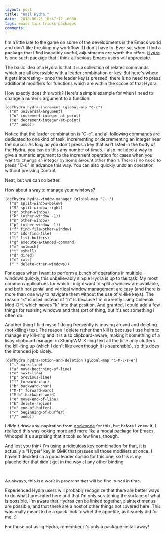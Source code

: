 ```yaml
---
layout: post
title: "Hail Hydra!"
date:  2018-06-23 10:47:12 -0600
tags: emacs tips tricks packages
comments: 
---
```

I'm a little late to the game on some of the developments in the Emacs world and don't like breaking my workflow if I don't have to. Even so, when I find a package that I find incedibly useful, adjustments are worth the effort. [Hydra](https://github.com/abo-abo/hydra) is one such package that I think all serious Emacs users will appreciate.

The basic idea of a Hydra is that it is a collection of related commands which are all accessible with a leader combination or key. But here's where it gets interesting - once the leader key is pressed, there is no need to press additional modifiers for functions which are within the scope of that Hydra.

How exactly does this work? Here's a simple example for when I need to change a numeric argument to a function:

``` emacs-lisp
(defhydra hydra-increment (global-map "C-c")
  ("n" universal-argument)
  ("u" increment-integer-at-point)
  ("e" decrement-integer-at-point)
  ("/" undo))
```

Notice that the leader combination is "C-c", and all following commands are dedicated to one kind of task, incrementing or decrementing an integer near the cursor. As long as you don't press a key that isn't listed in the body of the Hydra, you can do this any number of times. I also included a way to give a numeric argument to the increment operation for cases when you want to change an integer by some amount other than 1. There is no need to press "C-u" in advance this way. You can also quickly undo an operation without pressing Control.

Neat, but we can do better.

How about a way to manage your windows?

``` emacs-lisp
(defhydra hydra-window-manager (global-map "C-.")
  ("s" split-window-below)
  ("S" split-window-right)
  ("o" other-window)
  ("k" (other-window -1))
  ("n" other-window)
  ("p" (other-window -1))
  ("f" find-file-other-window)
  ("x" ido-find-file)
  ("l" list-buffers)
  ("g" execute-extended-command)
  ("m" notmuch)
  ("t" eshell)
  ("d" dired)
  ("c" calc)
  ("." delete-other-windows))
```

For cases when I want to perform a bunch of operations in multiple windows quickly, this unbelievably simple Hydra is up to the task. My most common applications for which I might want to split a window are available, and both horizontal and vertical window management are easy (and there is more than one way to navigate them without the use of vi-like keys). The reason "k" is used instead of "h" is because I'm currently using Colemak Mod-DH, which moves "k" into that position. And granted, I could add a few things for resizing windows and that sort of thing, but it's not something I often do.

Another thing I find myself doing frequently is moving around and deleting (not killing) text. The reason I delete rather than kill is because I use helm to manage my kill-ring and it is also clipboard-aware, making it something of a lispy clipboard manager in StumpWM. Killing text all the time only clutters the kill-ring up (which I don't like even though it is searchable), so this does the intended job nicely.

``` emacs-lisp
(defhydra hydra-motion-and-deletion (global-map "C-M-S-s-e")
  ("." mark-line)
  ("a" move-beginning-of-line)
  ("n" next-line)
  ("p" previous-line)
  ("f" forward-char)
  ("b" backward-char)
  ("M-f" forward-word)
  ("M-b" backward-word)
  ("e" move-end-of-line)
  ("k" delete-region)
  (">" end-of-buffer)
  ("<" beginning-of-buffer)
  ("/" undo))
```

I didn't draw any inspiration from [god-mode](https://github.com/chrisdone/god-mode) for this, but before I knew it, I realized this was looking more and more like a modal package for Emacs. Whoops! It's surprising that it took so few lines, though.

And lest you think I'm using a ridiculous key combination for that, it is actually a "Hyper" key in QMK that presses all those modifiers at once. I haven't decided on a good leader combo for this one, so this is my placeholder that didn't get in the way of any other binding.

<br />

As always, this is a work in progress that will be fine-tuned in time.

Experienced Hydra users will probably recognize that there are better ways to do what I presented here and that I'm only scratching the surface of what is possible. I'm aware that Hydras can be linked together, plaintext menus are possible, and that there are a host of other things not covered here. This was really meant to be a quick look to whet the appetite, as it surely did for me. :) 

For those not using Hydra, remember, it's only a package-install away!
